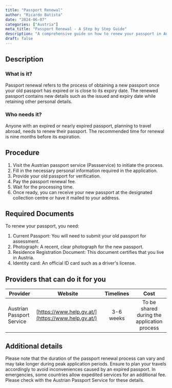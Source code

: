 ```yaml
---
title: "Passport Renewal"
author: "Ricardo Batista"
date: "2024-06-07"
categories: ["Austria"]
meta_title: "Passport Renewal - A Step by Step Guide"
description: "A comprehensive guide on how to renew your passport in Austria."
draft: false
---
```


## Description
### What is it?
Passport renewal refers to the process of obtaining a new passport once your old passport has expired or is close to its expiry date. The renewed passport contains new details such as the issued and expiry date while retaining other personal details.

### Who needs it?
Anyone with an expired or nearly expired passport, planning to travel abroad, needs to renew their passport. The recommended time for renewal is nine months before its expiration.

## Procedure
1. Visit the Austrian passport service (Passservice) to initiate the process.
2. Fill in the necessary personal information required in the application.
3. Provide your old passport for verification.
4. Pay the passport renewal fee.
5. Wait for the processing time.
6. Once ready, you can receive your new passport at the designated collection centre or have it mailed to your address.

## Required Documents
To renew your passport, you need:
1. Current Passport: You will need to submit your old passport for assessment.
2. Photograph: A recent, clear photograph for the new passport.
3. Residence Registration Document: This document certifies that you live in Austria.
4. Identity card: An official ID card such as a driver's license.

## Providers that can do it for you

| Provider        |     Website     |     Timelines    |       Cost      |
| --------------- | --------------- |  :-------------: | :-------------: |
| Austrian Passport Service      |  [https://www.help.gv.at/](https://www.help.gv.at/)      |      3-6 weeks      |        To be shared during the application process      |

## Additional details
Please note that the duration of the passport renewal process can vary and may take longer during peak application periods. Ensure to plan your travels accordingly to avoid inconveniences caused by an expired passport. In emergencies, some countries allow expedited services for an additional fee. Please check with the Austrian Passport Service for these details.
